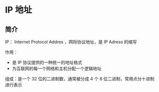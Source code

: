 # IP 地址

## 简介

IP： Internet Protocol Addres ，网际协议地址，是 IP Adress 的缩写

作用：

+ 是 IP 协议提供的一种统一的地址格式
+ 为互联网的每一个网络和主机分配一个逻辑地址

组成：是一个 32 位的二进制数，通常被分成 4 个 8 位二进制，常用点分十进制进行表示



